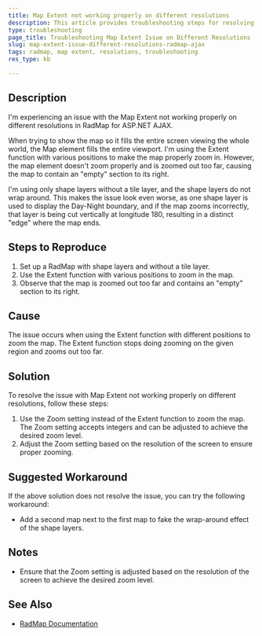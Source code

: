```yaml
---
title: Map Extent not working properly on different resolutions
description: This article provides troubleshooting steps for resolving the issue with Map Extent not working properly on different resolutions in RadMap for ASP.NET AJAX.
type: troubleshooting
page_title: Troubleshooting Map Extent Issue on Different Resolutions | RadMap for ASP.NET AJAX
slug: map-extent-issue-different-resolutions-radmap-ajax
tags: radmap, map extent, resolutions, troubleshooting
res_type: kb

---
```


## Description

I'm experiencing an issue with the Map Extent not working properly on different resolutions in RadMap for ASP.NET AJAX. 

When trying to show the map so it fills the entire screen viewing the whole world, the Map element fills the entire viewport. I'm using the Extent function with various positions to make the map properly zoom in. However, the map element doesn't zoom properly and is zoomed out too far, causing the map to contain an "empty" section to its right.

I'm using only shape layers without a tile layer, and the shape layers do not wrap around. This makes the issue look even worse, as one shape layer is used to display the Day-Night boundary, and if the map zooms incorrectly, that layer is being cut vertically at longitude 180, resulting in a distinct "edge" where the map ends.

## Steps to Reproduce

1. Set up a RadMap with shape layers and without a tile layer.
2. Use the Extent function with various positions to zoom in the map.
3. Observe that the map is zoomed out too far and contains an "empty" section to its right.

## Cause

The issue occurs when using the Extent function with different positions to zoom the map. The Extent function stops doing zooming on the given region and zooms out too far.

## Solution

To resolve the issue with Map Extent not working properly on different resolutions, follow these steps:

1. Use the Zoom setting instead of the Extent function to zoom the map. The Zoom setting accepts integers and can be adjusted to achieve the desired zoom level.
2. Adjust the Zoom setting based on the resolution of the screen to ensure proper zooming.

## Suggested Workaround

If the above solution does not resolve the issue, you can try the following workaround:

- Add a second map next to the first map to fake the wrap-around effect of the shape layers.

## Notes

- Ensure that the Zoom setting is adjusted based on the resolution of the screen to achieve the desired zoom level.

## See Also

- [RadMap Documentation](https://docs.telerik.com/devtools/aspnet-ajax/controls/map/overview)
